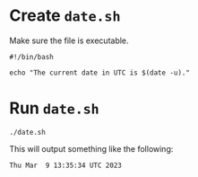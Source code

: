 # Create `date.sh`

Make sure the file is executable.

<!-- lightbulb:createFile name:dateFile path:date.sh tags:one,two,three mode:0700 -->
```shell
#!/bin/bash

echo "The current date in UTC is $(date -u)."
```

# Run `date.sh`

<!-- lightbulb:runShell name:runDate shell:bash -->
```console
./date.sh
```

This will output something like the following:
```console
Thu Mar  9 13:35:34 UTC 2023
```
